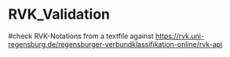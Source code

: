 # RVK_Validation
#check RVK-Notations from a textfile against https://rvk.uni-regensburg.de/regensburger-verbundklassifikation-online/rvk-api
